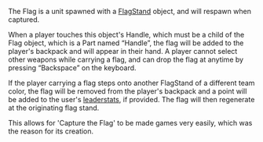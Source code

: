 The Flag is a unit spawned with a [FlagStand](https://developer.roblox.com/en-us/api-reference/class/FlagStand) object, and will respawn when captured.  
  
When a player touches this object's Handle, which must be a child of the Flag object, which is a Part named “Handle”, the flag will be added to the player's backpack and will appear in their hand. A player cannot select other weapons while carrying a flag, and can drop the flag at anytime by pressing “Backspace” on the keyboard.  
  
If the player carrying a flag steps onto another FlagStand of a different team color, the flag will be removed from the player's backpack and a point will be added to the user's [leaderstats](https://developer.roblox.com/articles/Leaderboards), if provided. The flag will then regenerate at the originating flag stand.  
  
This allows for 'Capture the Flag' to be made games very easily, which was the reason for its creation.